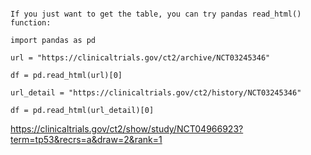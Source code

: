 ```

If you just want to get the table, you can try pandas read_html() function:

import pandas as pd

url = "https://clinicaltrials.gov/ct2/archive/NCT03245346"

df = pd.read_html(url)[0]
```

```
url_detail = "https://clinicaltrials.gov/ct2/history/NCT03245346"

df = pd.read_html(url_detail)[0]

```




https://clinicaltrials.gov/ct2/show/study/NCT04966923?term=tp53&recrs=a&draw=2&rank=1